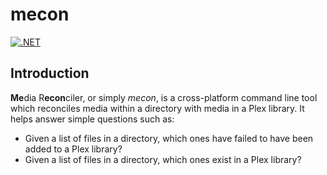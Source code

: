 # mecon
[![.NET](https://github.com/elzik/mecon/actions/workflows/continous-integration.yml/badge.svg)](https://github.com/elzik/mecon/actions/workflows/continous-integration.yml)

## Introduction
**Me**dia R**econ**ciler, or simply _mecon_, is a cross-platform command line tool which reconciles media within a directory with media in a Plex library. It helps answer simple questions such as:
- Given a list of files in a directory, which ones have failed to have been added to a Plex library?
- Given a list of files in a directory, which ones exist in a Plex library?
 

